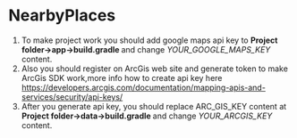 # NearbyPlaces

1. To make project work you should add google maps api key to <b>Project folder->app->build.gradle </b> and change <i>YOUR_GOOGLE_MAPS_KEY</i> content.
2. Also you should register on ArcGis web site and generate token to make ArcGis SDK work,more info how to create api key here https://developers.arcgis.com/documentation/mapping-apis-and-services/security/api-keys/
3. After you generate api key, you should replace ARC_GIS_KEY content at  <b>Project folder->data->build.gradle </b> and change <i>YOUR_ARCGIS_KEY</i> content.

